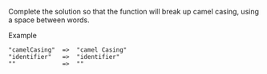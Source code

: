 Complete the solution so that the function will break up camel casing, using a space between words.

Example
```
"camelCasing"  =>  "camel Casing"
"identifier"   =>  "identifier"
""             =>  ""
```